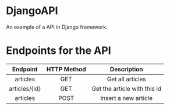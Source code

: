 # DjangoAPI
An example of a API in Django framework.

# Endpoints for the API
| Endpoint | HTTP Method | Description |
| :---: | :---: | :---: |
| articles | GET | Get all articles |
| articles/{id} | GET | Get the article with this id |
| articles | POST | Insert a new article |
